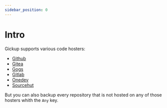 ```yaml
---
sidebar_position: 0
---
```


# Intro

Gickup supports various code hosters:
- [Github](https://github.com/)
- [Gitea](https://gitea.io/en-us/)
- [Gogs](https://gogs.io/)
- [Gitlab](https://about.gitlab.com/)
- [Onedev](https://code.onedev.io/)
- [Sourcehut](https://sourcehut.org/)

But you can also backup every repository that is not hosted on any of those hosters whith the `Any` key.